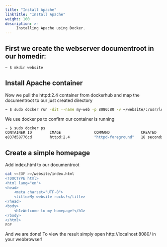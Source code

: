 ```yaml
---
title: "Install Apache"
linkTitle: "Install Apache"
weight: 100
description: >-
     Installing Apache using Docker.
---
```


## First we create the webserver documentroot in our homedir:
```bash
~ $ mkdir website
```
## Install Apache container
Now we pull the httpd:2.4 container from dockerhub and map the documentroot to our just created directory
```bash
~ $ sudo docker run -dit --name my-web -p 8080:80 -v ~/website/:/usr/local/apache2/htdocs/ httpd:2.4
```
We use docker ps to confirm our container is running
```bash
~ $ sudo docker ps
CONTAINER ID        IMAGE               COMMAND              CREATED             STATUS              PORTS                  NAMES
e837d58776cd        httpd:2.4           "httpd-foreground"   18 seconds ago      Up 16 seconds       0.0.0.0:8080->80/tcp   my-web
```
## Create a simple homepage
Add index.html to our documentroot 
```bash
cat <<EOF >>/website/index.html
<!DOCTYPE html>
<html lang="en">
<head>
    <meta charset="UTF-8">
    <title>My website rocks!</title>
</head>
<body>
    <h1>Welcome to my homepage!</h1>
</body>
</html>
EOF
```
And we are done! To view the result simply open http://localhost:8080/ in your webbrowser!
